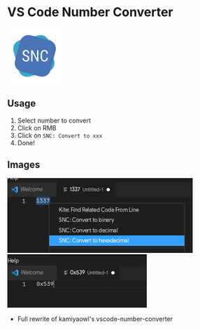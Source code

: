 # VS Code Number Converter

![previewicon](https://github.com/tdrkDev/vscode-number-converter/raw/master/images/icon.png)

## Usage
1. Select number to convert
2. Click on RMB
3. Click on ```SNC: Convert to xxx```
4. Done!

## Images
![preview1](https://github.com/tdrkDev/vscode-number-converter/raw/master/images/before.png)
![preview2](https://github.com/tdrkDev/vscode-number-converter/raw/master/images/after.png)



* Full rewrite of kamiyaowl's vscode-number-converter
